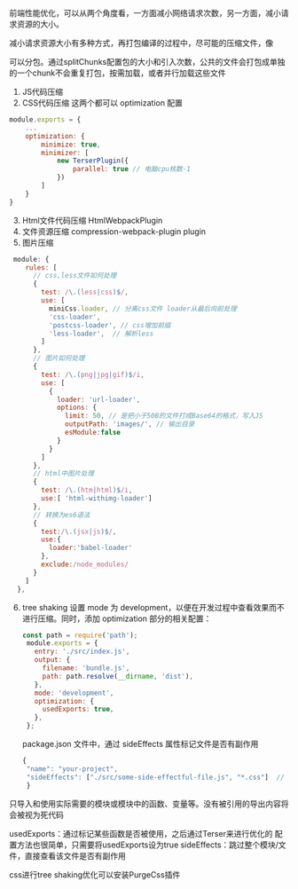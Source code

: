前端性能优化，可以从两个角度看，一方面减小网络请求次数，另一方面，减小请求资源的大小。

减小请求资源大小有多种方式，再打包编译的过程中，尽可能的压缩文件，像

可以分包。通过splitChunks配置包的大小和引入次数，公共的文件会打包成单独的一个chunk不会重复打包，按需加载，或者并行加载这些文件


1. JS代码压缩
2. CSS代码压缩
这两个都可以 optimization 配置
```js
module.exports = {
    ...
    optimization: {
        minimize: true,
        minimizer: [
            new TerserPlugin({
                parallel: true // 电脑cpu核数-1
            })
        ]
    }
}
```
3. Html文件代码压缩  HtmlWebpackPlugin
4. 文件资源压缩 compression-webpack-plugin
plugin
5. 图片压缩
```js
 module: {
    rules: [
      // css,less文件如何处理
      {
        test: /\.(less|css)$/,
        use: [
          miniCss.loader, // 分离css文件 loader从最后向前处理
          'css-loader',
          'postcss-loader', // css增加前缀
          'less-loader',  // 解析less
        ]
      },
      // 图片如何处理
      {
        test: /\.(png|jpg|gif)$/i,
        use: [
          {
            loader: 'url-loader',
            options: {
              limit: 50, // 是把小于50B的文件打成Base64的格式，写入JS
              outputPath: 'images/', // 输出目录
              esModule:false
            }
          }
        ]
      },
      // html中图片处理
      {
        test: /\.(htm|html)$/i,
        use:[ 'html-withimg-loader']
      },
      // 转换为es6语法
      {
        test:/\.(jsx|js)$/,
        use:{
          loader:'babel-loader'
        },
        exclude:/node_modules/
      }
    ]
  },
```

6. tree shaking
   设置 mode 为 development，以便在开发过程中查看效果而不进行压缩。同时，添加 optimization 部分的相关配置：
   ```js
   const path = require('path');
    module.exports = {
      entry: './src/index.js',
      output: {
        filename: 'bundle.js',
        path: path.resolve(__dirname, 'dist'),
      },
      mode: 'development', 
      optimization: {
        usedExports: true, 
      },
    };
   ```

   package.json 文件中，通过 sideEffects 属性标记文件是否有副作用
   ```js
   {
    "name": "your-project",
    "sideEffects": ["./src/some-side-effectful-file.js", "*.css"]  // 标记的跳过，或者false，都不跳过
    }
   ```
只导入和使用实际需要的模块或模块中的函数、变量等。没有被引用的导出内容将会被视为死代码

 usedExports：通过标记某些函数是否被使用，之后通过Terser来进行优化的   配置方法也很简单，只需要将usedExports设为true
 sideEffects：跳过整个模块/文件，直接查看该文件是否有副作用

 css进行tree shaking优化可以安装PurgeCss插件